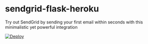 # sendgrid-flask-heroku

Try out SendGrid by sending your first email within seconds with this minimalistic yet powerful integration

[![Deploy](https://www.herokucdn.com/deploy/button.svg)](https://heroku.com/deploy)
